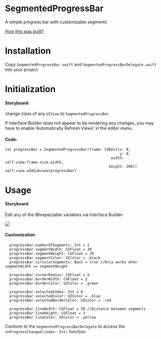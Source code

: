 # SegmentedProgressBar
A simple progress bar with customizable segments

[How this was built?](https://medium.com/@balinsinnott/39c3e96e581d)

# Installation
Copy `SegmentedProgressBar.swift` and `SegmentedProgressBarDelegate.swift` into your project


# Initialization
#### Storyboard

  change class of any `UIView` to `SegmentedProgressBar`.
  
 If Interface Builder does not appear to be rendering any changes, you may have to enable ‘Automatically Refresh Views’ in the editor menu.
  
#### Code:

  ```
  let progressBar = SegmentedProgressBar(frame: CGRect(x: 0,
                                                       y: 0,
                                                   width: self.view.frame.size.width,
                                                  height: 200))                         
  self.view.addSubview(progressBar)                                                    
 ```
 
 # Usage
 #### Storyboard
  Edit any of the IBInspectable variables via Interface Builder

  ![](http://imgur.com/cQB8XXW.gif)
  
 #### Customization
  ```
    progressBar.numberOfSegments: Int = 2
    progressBar.segmentWidth: CGFloat = 20
    progressBar.segmentHeight: CGFloat = 20
    progressBar.segmentColor: UIColor = .black
    progressBar.circularSegments: Bool = true //Only works when segmentWidth == segmentHeight
  
    progressBar.cornerRadius: CGFloat = 5
    progressBar.borderWidth: CGFloat = 2
    progressBar.borderColor: UIColor = .green
    
    progressBar.selectedIndex: Int = 0
    progressBar.selectedColor: UIColor = .blue
    progressBar.selectedBorderColor: UIColor = .red
    
    progressBar.lineWidth: CGFloat = 50 //Distance between segments
    progressBar.lineHeight: CGFloat = 3
    progressBar.lineColor: UIColor = .yellow
  ```
  
  Conform to the `SegmentedProgressBarDelegate` to access the `onProgressChanged(index: Int)` function. 
  

